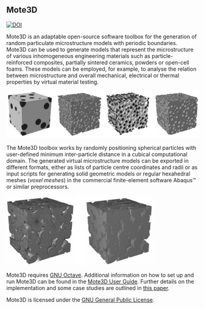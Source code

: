 ## Mote3D

[![DOI](https://zenodo.org/badge/doi/10.1088/1361-651X/aa629a.svg)](http://doi.org/10.1088/1361-651X/aa629a)

Mote3D is an adaptable open-source software toolbox for the generation of random particulate 
microstructure models with periodic boundaries. Mote3D can be used to generate models 
that represent the microstructure of various inhomogeneous engineering materials such 
as particle-reinforced composites, partially sintered ceramics, powders or open-cell foams. 
These models can be employed, for example, to analyse the relation between microstructure and 
overall mechanical, electrical or thermal properties by virtual material testing.

![Exemplary microstructure models](docs/examples/microstructures.jpg "Exemplary microstructure models")

The Mote3D toolbox works by randomly positioning spherical particles with user-defined 
minimum inter-particle distance in a cubical computational domain. The generated virtual microstructure models can be exported in different formats, either as lists of particle 
centre coordinates and radii or as input scripts for generating solid geometric models 
or regular hexahedral meshes (*voxel meshes*) in the commercial finite-element software
Abaqus&#8482; or similar preprocessors.

![Mesh options](docs/examples/meshes.jpg "Mesh options")

Mote3D requires [GNU Octave](http://www.gnu.org/software/octave/download.html). Additional
information on how to set up and run Mote3D can be found in the [Mote3D User Guide](docs/Mote3D%20User%20Guide.pdf). 
Further details on the implementation and some case studies are outlined in [this paper](https://doi.org/10.1088/1361-651X/aa629a).

Mote3D is licensed under the [GNU General Public License](LICENSE.txt).

